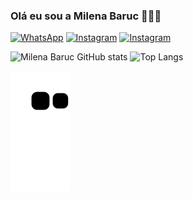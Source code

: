 ### Olá eu sou a Milena Baruc 👋🏼🩶

[![WhatsApp](https://img.shields.io/badge/WhatsApp-25D366?style=for-the-badge&logo=whatsapp&logoColor=white)](https://w.app/kLrMbP)
[![Instagram](https://img.shields.io/badge/Instagram-E4405F?style=for-the-badge&logo=instagram&logoColor=white)](https://instagram.com/mibaruc)
[![Instagram](https://img.shields.io/badge/LinkedIn-0077B5?style=for-the-badge&logo=linkedin&logoColor=white)](www.linkedin.com/in/milenabaruc)

![Milena Baruc GitHub stats](https://github-readme-stats.vercel.app/api?username=MilenaBaruc&show_icons=true&theme=radical)
![Top Langs](https://github-readme-stats.vercel.app/api/top-langs/?username=MilenaBaruc&hide_progress=true)

![snake gif](https://github.com/MilenaBaruc/MilenaBaruc/blob/output/github-contribution-grid-snake.svg)
